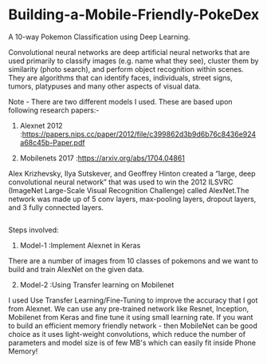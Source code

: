 # Building-a-Mobile-Friendly-PokeDex
A 10-way Pokemon Classification using Deep Learning.

Convolutional neural networks are deep artificial neural networks that are used primarily to classify images (e.g. name what they see), cluster them by similarity (photo search), and perform object recognition within scenes. They are algorithms that can identify faces, individuals, street signs, tumors, platypuses and many other aspects of visual data.

Note - There are two different models I used. These are based upon following research papers:-

1) Alexnet 2012 :https://papers.nips.cc/paper/2012/file/c399862d3b9d6b76c8436e924a68c45b-Paper.pdf

2) Mobilenets 2017 :https://arxiv.org/abs/1704.04861

Alex Krizhevsky, Ilya Sutskever, and Geoffrey Hinton created a “large, deep convolutional neural network” that was used to win the 2012 ILSVRC (ImageNet Large-Scale Visual Recognition Challenge) called AlexNet.The network was made up of 5 conv layers, max-pooling layers, dropout layers, and 3 fully connected layers.

<img src="https://sushscience.files.wordpress.com/2016/11/alexnet.jpg?w=900" alt="">

Steps involved:
1. Model-1 :Implement Alexnet in Keras

There are a number of images from 10 classes of pokemons and we want to build and train AlexNet on the given data. 

2. Model-2 :Using Transfer learning on Mobilenet

I used Use Transfer Learning/Fine-Tuning to improve the accuracy that I got from Alexnet. We can use any pre-trained network like Resnet, Inception, Mobilenet from Keras and fine tune it using small learning rate. If you want to build an efficient memory friendly network - then MobileNet can be good choice as it uses light-weight convolutions, which reduce the number of parameters and model size is of few MB's which can easily fit inside Phone Memory!
